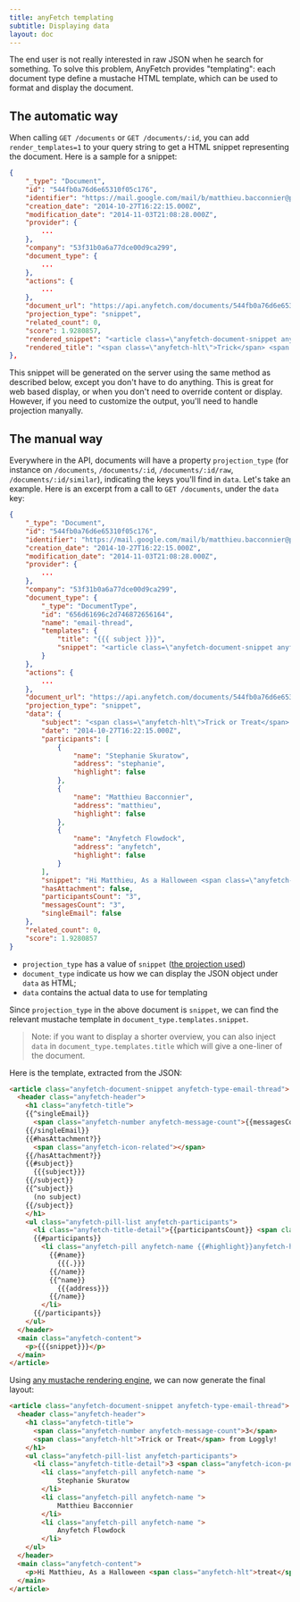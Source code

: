 ```yaml
---
title: anyFetch templating
subtitle: Displaying data
layout: doc
---
```


The end user is not really interested in raw JSON when he search for something.
To solve this problem, AnyFetch provides "templating": each document type define a mustache HTML template, which can be used to format and display the document.


## The automatic way
When calling `GET /documents` or `GET /documents/:id`, you can add `render_templates=1` to your query string to get a HTML snippet representing the document. Here is a sample for a snippet:

```json
{
    "_type": "Document",
    "id": "544fb0a76d6e65310f05c176",
    "identifier": "https://mail.google.com/mail/b/matthieu.bacconnier@papiel.fr/?cm#all/149526a428b7331f",
    "creation_date": "2014-10-27T16:22:15.000Z",
    "modification_date": "2014-11-03T21:08:28.000Z",
    "provider": {
        ...
    },
    "company": "53f31b0a6a77dce00d9ca299",
    "document_type": {
        ...
    },
    "actions": {
        ...
    },
    "document_url": "https://api.anyfetch.com/documents/544fb0a76d6e65310f05c176",
    "projection_type": "snippet",
    "related_count": 0,
    "score": 1.9280857,
    "rendered_snippet": "<article class=\"anyfetch-document-snippet anyfetch-type-email-thread\">\n  <header class=\"anyfetch-header\">\n    <h1 class=\"anyfetch-title\">\n      <span class=\"anyfetch-number anyfetch-message-count\">3</span>\n      <span class=\"anyfetch-hlt\">Trick or Treat</span> from Loggly!\n    </h1>\n    <ul class=\"anyfetch-pill-list anyfetch-participants\">\n      <li class=\"anyfetch-title-detail\">3 <span class=\"anyfetch-icon-people\"></li>\n        <li class=\"anyfetch-pill anyfetch-name \">\n            Stephanie Skuratow\n        </li>\n        <li class=\"anyfetch-pill anyfetch-name \">\n            Matthieu Bacconnier\n        </li>\n        <li class=\"anyfetch-pill anyfetch-name \">\n            Anyfetch Flowdock\n        </li>\n    </ul>\n  </header>\n  <main class=\"anyfetch-content\">\n    <p>Hi Matthieu, As a Halloween <span class=\"anyfetch-hlt\">treat</span> (no <span class=\"anyfetch-hlt\">tricks</span>!), we're running special promotional pricing on our Pro tier of service that will be available only through October 31st</p>\n  </main>\n</article>\n",
    "rendered_title": "<span class=\"anyfetch-hlt\">Trick</span> <span class=\"anyfetch-hlt\">or</span> <span class=\"anyfetch-hlt\">Treat</span> from Loggly!"
},
```

This snippet will be generated on the server using the same method as described below, except you don't have to do anything. This is great for web based display, or when you don't need to override content or display.
However, if you need to customize the output, you'll need to handle projection manyally.


## The manual way
Everywhere in the API, documents will have a property `projection_type` (for instance on `/documents`, `/documents/:id`, `/documents/:id/raw`, `/documents/:id/similar`), indicating the keys you'll find in `data`.
Let's take an example. Here is an excerpt from a call to `GET /documents`, under the `data` key:

```json
{
    "_type": "Document",
    "id": "544fb0a76d6e65310f05c176",
    "identifier": "https://mail.google.com/mail/b/matthieu.bacconnier@papiel.fr/?cm#all/149526a428b7331f",
    "creation_date": "2014-10-27T16:22:15.000Z",
    "modification_date": "2014-11-03T21:08:28.000Z",
    "provider": {
        ...
    },
    "company": "53f31b0a6a77dce00d9ca299",
    "document_type": {
        "_type": "DocumentType",
        "id": "656d61696c2d746872656164",
        "name": "email-thread",
        "templates": {
            "title": "{{{ subject }}}",
            "snippet": "<article class=\"anyfetch-document-snippet anyfetch-type-email-thread\">\n  <header class=\"anyfetch-header\">\n    <h1 class=\"anyfetch-title\">\n    {{^singleEmail}}\n      <span class=\"anyfetch-number anyfetch-message-count\">{{messagesCount}}</span>\n    {{/singleEmail}}\n    {{#hasAttachment?}}\n      <span class=\"anyfetch-icon-related\"></span>\n    {{/hasAttachment?}}\n    {{#subject}}\n      {{{subject}}}\n    {{/subject}}\n    {{^subject}}\n      (no subject)\n    {{/subject}}\n    </h1>\n    <ul class=\"anyfetch-pill-list anyfetch-participants\">\n      <li class=\"anyfetch-title-detail\">{{participantsCount}} <span class=\"anyfetch-icon-people\"></li>\n      {{#participants}}\n        <li class=\"anyfetch-pill anyfetch-name {{#highlight}}anyfetch-hlt{{/highlight}}\">\n          {{#name}}\n            {{{.}}}\n          {{/name}}\n          {{^name}}\n            {{{address}}}\n          {{/name}}\n        </li>\n      {{/participants}}\n    </ul>\n  </header>\n  <main class=\"anyfetch-content\">\n    <p>{{{snippet}}}</p>\n  </main>\n</article>\n"
        }
    },
    "actions": {
        ...
    },
    "document_url": "https://api.anyfetch.com/documents/544fb0a76d6e65310f05c176",
    "projection_type": "snippet",
    "data": {
        "subject": "<span class=\"anyfetch-hlt\">Trick or Treat</span> from Loggly!",
        "date": "2014-10-27T16:22:15.000Z",
        "participants": [
            {
                "name": "Stephanie Skuratow",
                "address": "stephanie",
                "highlight": false
            },
            {
                "name": "Matthieu Bacconnier",
                "address": "matthieu",
                "highlight": false
            },
            {
                "name": "Anyfetch Flowdock",
                "address": "anyfetch",
                "highlight": false
            }
        ],
        "snippet": "Hi Matthieu, As a Halloween <span class=\"anyfetch-hlt\">treat</span> (no <span class=\"anyfetch-hlt\">tricks</span>!), we're running special promotional pricing on our Pro tier of service that will be available only through October 31st",
        "hasAttachment": false,
        "participantsCount": "3",
        "messagesCount": "3",
        "singleEmail": false
    },
    "related_count": 0,
    "score": 1.9280857
}
```

* `projection_type` has a value of `snippet` ([the projection used](/guides/concepts/projection.html))
* `document_type` indicate us how we can display the JSON object under `data` as HTML;
* `data` contains the actual data to use for templating

Since `projection_type` in the above document is `snippet`, we can find the relevant mustache template in `document_type.templates.snippet`.

> Note: if you want to display a shorter overview, you can also inject `data` in `document_type.templates.title` which will give a one-liner of the document.

Here is the template, extracted from the JSON:
```html
<article class="anyfetch-document-snippet anyfetch-type-email-thread">
  <header class="anyfetch-header">
    <h1 class="anyfetch-title">
    {{^singleEmail}}
      <span class="anyfetch-number anyfetch-message-count">{{messagesCount}}</span>
    {{/singleEmail}}
    {{#hasAttachment?}}
      <span class="anyfetch-icon-related"></span>
    {{/hasAttachment?}}
    {{#subject}}
      {{{subject}}}
    {{/subject}}
    {{^subject}}
      (no subject)
    {{/subject}}
    </h1>
    <ul class="anyfetch-pill-list anyfetch-participants">
      <li class="anyfetch-title-detail">{{participantsCount}} <span class="anyfetch-icon-people"></li>
      {{#participants}}
        <li class="anyfetch-pill anyfetch-name {{#highlight}}anyfetch-hlt{{/highlight}}">
          {{#name}}
            {{{.}}}
          {{/name}}
          {{^name}}
            {{{address}}}
          {{/name}}
        </li>
      {{/participants}}
    </ul>
  </header>
  <main class="anyfetch-content">
    <p>{{{snippet}}}</p>
  </main>
</article>
```

Using [any mustache rendering engine](http://mustache.github.io/), we can now generate the final layout:

```html
<article class="anyfetch-document-snippet anyfetch-type-email-thread">
  <header class="anyfetch-header">
    <h1 class="anyfetch-title">
      <span class="anyfetch-number anyfetch-message-count">3</span>
      <span class="anyfetch-hlt">Trick or Treat</span> from Loggly!
    </h1>
    <ul class="anyfetch-pill-list anyfetch-participants">
      <li class="anyfetch-title-detail">3 <span class="anyfetch-icon-people"></li>
        <li class="anyfetch-pill anyfetch-name ">
            Stephanie Skuratow
        </li>
        <li class="anyfetch-pill anyfetch-name ">
            Matthieu Bacconnier
        </li>
        <li class="anyfetch-pill anyfetch-name ">
            Anyfetch Flowdock
        </li>
    </ul>
  </header>
  <main class="anyfetch-content">
    <p>Hi Matthieu, As a Halloween <span class="anyfetch-hlt">treat</span> (no <span class="anyfetch-hlt">tricks</span>!), we're running special promotional pricing on our Pro tier of service that will be available only through October 31st</p>
  </main>
</article>
```